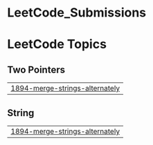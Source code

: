 # LeetCode_Submissions
<!---LeetCode Topics Start-->
# LeetCode Topics
## Two Pointers
|  |
| ------- |
| [1894-merge-strings-alternately](https://github.com/sourishgrover/LeetCode_Submissions/tree/master/1894-merge-strings-alternately) |
## String
|  |
| ------- |
| [1894-merge-strings-alternately](https://github.com/sourishgrover/LeetCode_Submissions/tree/master/1894-merge-strings-alternately) |
<!---LeetCode Topics End-->